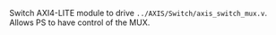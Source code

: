 Switch AXI4-LITE module to drive `../AXIS/Switch/axis_switch_mux.v`. Allows PS to have control of the MUX.
